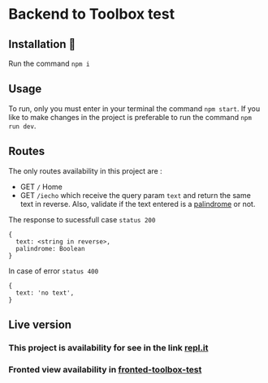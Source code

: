# Backend to Toolbox test

## Installation 🔧

Run the command `npm i`

## Usage

To run, only you must enter in your terminal the command `npm start`. If you like to make changes in the project is preferable to run the command `npm run dev`.

## Routes

The only routes availability in this project are :
- GET `/` Home 
- GET `/iecho` which receive the query param `text` and return the same text in reverse. Also, validate if the text entered is a [palindrome](https://es.wikipedia.org/wiki/Pal%C3%ADndromo) or not. 

The response to sucessfull case `status 200`

```
{
  text: <string in reverse>,
  palindrome: Boolean
}

```

In case of error `status 400`

```
{
  text: 'no text',
}
```

## Live version

### This project is availability for see in the link [repl.it](http://backend-toolbox-test.alexguerradev.repl.co)
### Fronted view availability in  [fronted-toolbox-test](http://fronted-toolbox-test.s3-website-us-east-1.amazonaws.com/)